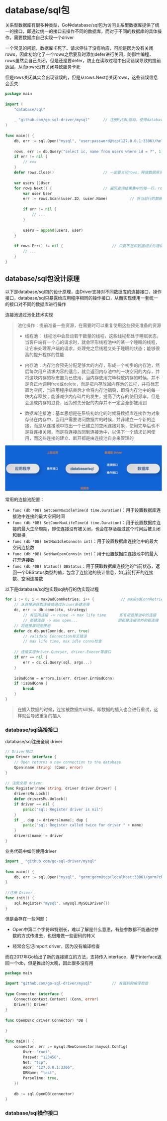 # database/sql包

关系型数据库有很多种类型，Go种database/sql包为访问关系型数据库提供了统一的接口，即通过统一的接口去操作不同的数据库，而对于不同的数据库的具体操作，需要数据库自己实现一个driver

一个常见的问题，数据库卡死了、请求停住了没有响应，可能是因为没有关闭rows，因此初始化了一个rows之后要及时添加defer进行关闭，防御性编程，rows虽然会自己关闭，但是还是要defer，防止在读取过程中出现错误导致的提前返回，从而rows没有关闭导致服务卡死

但是rows关闭其实会出现错误的，但是从rows.Next()关闭rows，这些错误信息会丢失

```go
package main

import (
	"database/sql"

	_ "github.com/go-sql-driver/mysql"		// 注册MySQL驱动，使得database/sql包能够使用MySQL数据库，该driver包含了数据库操作的具体实现
)

func main() {
	db, err := sql.Open("mysql", "user:password@tcp(127.0.0.1:3306)/hello")

	rows, err := db.Query("select ic, name from users where id = ?", 1)		// ?是占位符，标识从users表中选择id和name字段，条件是id等于1
	if err != nil {
		// xxx
	}
	defer rows.Close()						// 一定要关闭rows，释放数据库资源，否则会造成资源泄露，rows虽然

	var users []User
	for rows.Next() {						// 遍历查询结果集中的每一行，rows是一个游标，Next不断获取到下一条数据
		var user User
		err := rows.Scan(&user.ID, &user.Name)			// 将当前行的数据扫描到user结构体中

		if err != nil {
			// ...
		}

		users = append(users, user)
	}

	if rows.Err() != nil {						// 只要不是和数据相关的错误，都会通过这里返回
		// ...
	}
}
```

## database/sql包设计原理

以下是database/sql包的设计原理，由Driver支持对不同数据库的连接接口、操作接口，database/sql只暴露给应用程序相同的操作接口，从而实现使用一套统一的接口对不同的数据库进行操作

连接池通过池化技术实现

> 池化操作：提前准备一些资源，在需要时可以重复使用这些预先准备的资源
> 
> - 线程池： 线程池中会启动若干数量的线程，这些线程都处于睡眠状态，当客户端有一个心的请求时，就会环形线程池中的某一个睡眠的线程，让它来处理客户端的请求，处理完之后线程又处于睡眠的状态；能够很高的提升程序的性能
> 
> - 内存池：内存池会预先分配足够大的内存，形成一个初步的内存池，然后每次用户请求内容的适合，就会返回内存池中的一块空闲的内存，并将这块内存的标志置为已使用，当内存使用完毕释放内存的时候，并不是真正地调用free或delete，而是把内存放回内存池的过程，并将标志置为空闲，当应用程序结束后才会将内存池销毁，即将内存池中的每一块内存释放；能够减少内存碎片的发生，提高了内存的使用频率，但是会造成内存的浪费，因为预先分配的内存并不一定会全部被用到
> 
> - 数据库连接池：基本思想是在系统初始化的时候将数据库连接作为对象存储在内存中，当用户需要访问数据库的时候，并非建立一个新的连接，而是从连接池中取出一个已建立的空闲连接对象，使用完毕后也不是将连接关闭，而是将连接放回到连接池中，以供下一个请求访问使用，而这些连接的建立、断开都是由连接池自身来管理的

![设计原理](./images/database.jpg)

常用的连接池配置：

- `func (db *DB) SetConnMaxIdleTime(d time.Duration)`：用于设置数据库连接池中连接的最大空闲时间
- `func (db *DB) SetConnMaxLifeTime(d time.Duration)`：用于设置数据库连接的最大生命周期，即使连接没有被关闭，也会在存活超过这个时间后被关闭和替换
- `func (db *DB) SetMaxIdleConns(n int)`：用于设置数据库连接池中的最大空闲连接数
- `func (db *DB) SetMaxOpenConns(n int)`：用于设置数据库连接池中的最大打开连接数
- `func (db *DB) Status() DBStatus`：用于获取数据库连接池的当前状态，返回一个DBStatus类型的值，包含了连接池的统计信息，如当前打开的连接数、空闲连接数

以下是database/sql包实现sql执行的伪实现过程

```go
for i := 0; i < maxBadConnRetries; i++ {			// maxBadConnRetries默认是两次
    // 从连接池获取连接或通过driver新建连接
    dc, err := db.conn(ctx, strategy)
        // 有空闲连接 -> reuse -> max life time		即复用连接池中的连接
        // 新建连接 -> max open...					即新建连接池外的新连接
    // 将连接放回连接池
    defer dc.db.putConn(dc, err, true)
        // validate Connection有无错误
        // max life time, max idle conns检查
    
    // 连接实现driver.Queryer, driver.Execer等接口
    if err == nil {
        err = dc.ci.Query(sql, args...)
    }

    isBadConn = errors.Is(err, driver.ErrBadConn)
    if !isBadConn {
        break
    }
}
```

> 在插入数据的时候，连接被数据库kill掉，即数据的插入也会进行重试，这样就会导致重复的插入

### database/sql连接接口

database/sql注册全局 driver

```go
// Driver接口
type Driver interface {
	// Open returns a new connection to the database
	Open(name string) (Conn, error)
}

// 注册全局 driver
func Register(name string, driver driver.Driver) {
	driversMu.Lock()
	defer driversMu.Unlock()
	if driver == nil {
		panic("sql: Register driver is nil")
	}
	if _, dup := drivers[name]; dup {
		panic("sql: Register called twice for driver " + name)
	}
	drivers[name] = driver
}
```

业务代码中如何使用driver

```go
import _ "github.com/go-sql-driver/mysql"

func main() {
	db, err := sql.Open("mysql", "gorm:gorm@tcp(localhost:3306)/gorm?charset=utf8&parseTime=True&loc=Local")    // 建立连接
}

//注册 Driver
func init() {
	sql.Register("mysql", &mysql.MySQLDriver{})
}
```

但是会存在一些问题：

- Open中第二个字符串特别长，难以了解是什么意思，有些参数都不能通过参数的方式传进去，也很难做一些密码的转义

- 经常会忘记import driver，因为没有编译检查

而在2017年Go给出了新的连接建立的方法，支持传入interface，基于interface返回一个db，但是推出的太晚，因此很多没有用

```go
package main

import "github.com/go-sql-driver/mysql"         // 有强制的编译检查

type Connector interface {
	Connect(context.Context) (Conn, error)
	Driver() Driver
}

func OpenDB(c driver.Connector) *DB {
	
}

func main() {
	connector, err := mysql.NewConnector(&mysql.Config{
		User: "root",
		Passwd: "123456",
		Net: "tcp",
		Addr: "127.0.0.1:3306",
		DBName: "test",
		ParseTime: true,
	})

	db := sql.OpenDB(connector)
}
```

### database/sql操作接口
